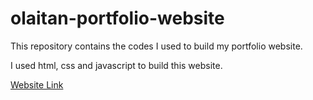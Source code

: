 # olaitan-portfolio-website

This repository contains the codes I used to build my portfolio website.

I used html, css and javascript to build this website.


[Website Link](https://ohlaw.github.io/olaitan-lawal-portfolio/)
